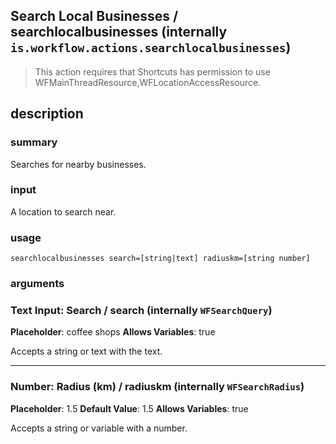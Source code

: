
## Search Local Businesses / searchlocalbusinesses (internally `is.workflow.actions.searchlocalbusinesses`)


> This action requires that Shortcuts has permission to use WFMainThreadResource,WFLocationAccessResource.


## description
### summary
Searches for nearby businesses.

### input
A location to search near.


### usage
`searchlocalbusinesses search=[string|text] radiuskm=[string number]`

### arguments
### Text Input: Search / search (internally `WFSearchQuery`)
**Placeholder**: coffee shops
**Allows Variables**: true


Accepts a string 
or text
with the text.

---

### Number: Radius (km) / radiuskm (internally `WFSearchRadius`)
**Placeholder**: 1.5
**Default Value**: 1.5
**Allows Variables**: true


Accepts a string 
or variable
with a number.
